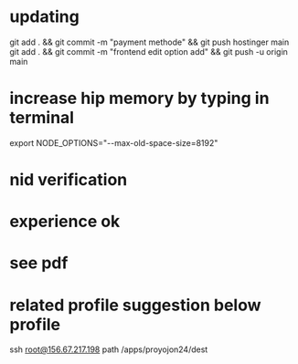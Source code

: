 # updating

git add . && git commit -m "payment methode" && git push hostinger main
git add . && git commit -m "frontend edit option add" && git push -u origin main

# increase hip memory by typing in terminal
export NODE_OPTIONS="--max-old-space-size=8192"

# nid verification 
# experience ok
# see pdf
# related profile suggestion below profile

ssh root@156.67.217.198
path /apps/proyojon24/dest